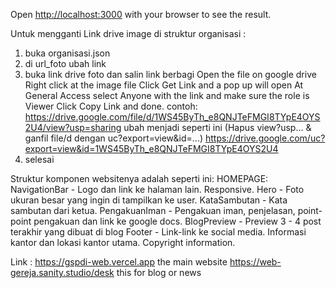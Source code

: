 
Open [http://localhost:3000](http://localhost:3000) with your browser to see the result.

Untuk mengganti Link drive image di struktur organisasi :
1. buka organisasi.json
2. di url_foto ubah link
3. buka link drive foto dan salin link berbagi
Open the file on google drive
Right click at the image file
Click Get Link and a pop up will open
At General Access select Anyone with the link and make sure the role is Viewer
Click Copy Link and done.
contoh: 
https://drive.google.com/file/d/1WS45ByTh_e8QNJTeFMGI8TYpE4OYS2U4/view?usp=sharing
ubah menjadi seperti ini (Hapus view?usp... & ganfil file/d dengan uc?export=view&id=...)
https://drive.google.com/uc?export=view&id=1WS45ByTh_e8QNJTeFMGI8TYpE4OYS2U4
4. selesai

Struktur komponen websitenya adalah seperti ini:
HOMEPAGE:
NavigationBar - Logo dan link ke halaman lain. Responsive.
Hero - Foto ukuran besar yang ingin di tampilkan ke user.
KataSambutan - Kata sambutan dari ketua.
PengakuanIman - Pengakuan iman, penjelasan, point-point pengakuan dan link ke google docs.
BlogPreview - Preview 3 - 4 post terakhir yang dibuat di blog
Footer - Link-link ke social media. Informasi kantor dan lokasi kantor utama. Copyright information.

Link :
https://gspdi-web.vercel.app
the main website
https://web-gereja.sanity.studio/desk
this for blog or news